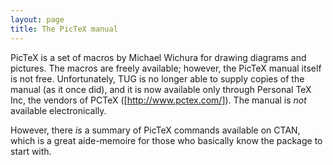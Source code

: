 ```yaml
---
layout: page
title: The PicTeX manual
---
```


PicTeX is a set of macros by Michael Wichura for drawing diagrams
and pictures. The
macros are freely available; however, the
PicTeX manual itself is not free.
Unfortunately, TUG is no longer able to supply copies of the
manual (as it once did), and it is now available only through Personal
TeX Inc, the vendors of PCTeX ([http://www.pctex.com/]).  The
manual is _not_ available electronically.

However, there _is_ a summary of PicTeX commands available on
CTAN, which is a great aide-memoire for those who basically
know the package to start with.

